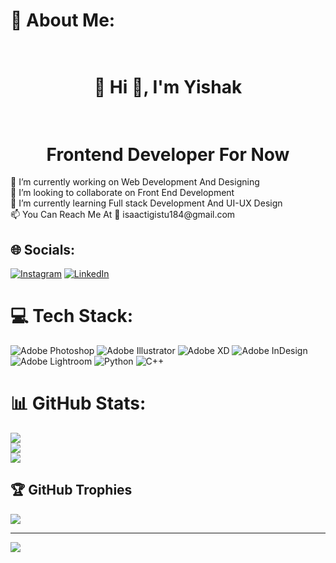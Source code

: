 # 💫 About Me:
<h1 align = center><br>🤖 Hi 👋, I'm Yishak <br></h1><h1 align = center><br>Frontend Developer For Now<br></h1>🔭 I’m currently working on Web Development And Designing<br>👯 I’m looking to collaborate on Front End Development<br>🌱 I’m currently learning Full stack Development And UI-UX Design<br>📫 You Can Reach Me At 📧 isaactigistu184@gmail.com


## 🌐 Socials:
[![Instagram](https://img.shields.io/badge/Instagram-%23E4405F.svg?logo=Instagram&logoColor=white)](https://instagram.com/isc_tg) [![LinkedIn](https://img.shields.io/badge/LinkedIn-%230077B5.svg?logo=linkedin&logoColor=white)](https://linkedin.com/in/isaac4k) 

# 💻 Tech Stack:
![Adobe Photoshop](https://img.shields.io/badge/adobephotoshop-%2331A8FF.svg?style=plastic&logo=adobephotoshop&logoColor=white) ![Adobe Illustrator](https://img.shields.io/badge/adobeillustrator-%23FF9A00.svg?style=plastic&logo=adobeillustrator&logoColor=white) ![Adobe XD](https://img.shields.io/badge/Adobe%20XD-470137?style=plastic&logo=Adobe%20XD&logoColor=#FF61F6) ![Adobe InDesign](https://img.shields.io/badge/Adobe%20InDesign-49021F?style=plastic&logo=adobeindesign&logoColor=white) ![Adobe Lightroom](https://img.shields.io/badge/Adobe%20Lightroom-31A8FF.svg?style=plastic&logo=Adobe%20Lightroom&logoColor=white) ![Python](https://img.shields.io/badge/python-3670A0?style=plastic&logo=python&logoColor=ffdd54) ![C++](https://img.shields.io/badge/c++-%2300599C.svg?style=plastic&logo=c%2B%2B&logoColor=white)
# 📊 GitHub Stats:
![](https://github-readme-stats.vercel.app/api?username=isaac4k&theme=dark&hide_border=false&include_all_commits=false&count_private=false)<br/>
![](https://github-readme-streak-stats.herokuapp.com/?user=isaac4k&theme=dark&hide_border=false)<br/>
![](https://github-readme-stats.vercel.app/api/top-langs/?username=isaac4k&theme=dark&hide_border=false&include_all_commits=false&count_private=false&layout=compact)

## 🏆 GitHub Trophies
![](https://github-profile-trophy.vercel.app/?username=isaac4k&theme=radical&no-frame=false&no-bg=true&margin-w=4)

---
[![](https://visitcount.itsvg.in/api?id=isaac4k&icon=0&color=1)](https://visitcount.itsvg.in)
